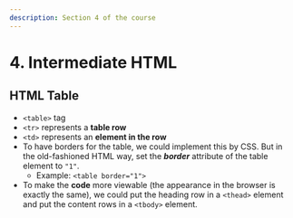 ```yaml
---
description: Section 4 of the course
---
```


# 4. Intermediate HTML

## HTML Table

* `<table>` tag
* `<tr>` represents a **table row**
* `<td>` represents an **element in the row**
* To have borders for the table, we could implement this by CSS. But in the old-fashioned HTML way, set the _**border**_ attribute of the table element to `"1"`.
  * Example: `<table border="1">`
* To make the **code** more viewable \(the appearance in the browser is exactly the same\), we could put the heading row in a `<thead>` element and put the content rows in a `<tbody>` element.

